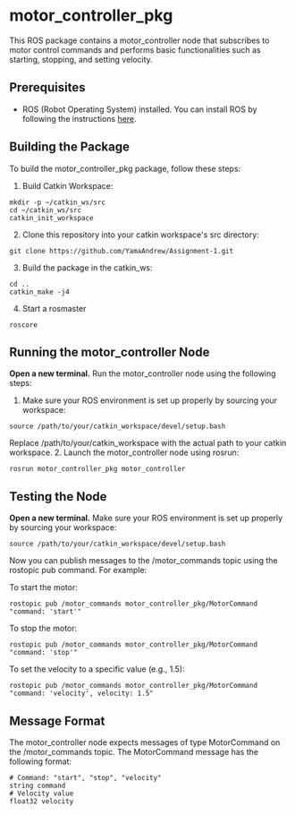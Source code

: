 # motor_controller_pkg
This ROS package contains a motor_controller node that subscribes to motor control commands and performs basic functionalities such as starting, stopping, and setting velocity.

## Prerequisites
* ROS (Robot Operating System) installed. You can install ROS by following the instructions [here](https://wiki.ros.org/melodic/Installation/Ubuntu).

## Building the Package
To build the motor_controller_pkg package, follow these steps:

1. Build Catkin Workspace:
```
mkdir -p ~/catkin_ws/src
cd ~/catkin_ws/src
catkin_init_workspace
```
2. Clone this repository into your catkin workspace's src directory:
```
git clone https://github.com/YamaAndrew/Assignment-1.git
```
3. Build the package in the catkin_ws:
```
cd ..
catkin_make -j4
```
4. Start a rosmaster
```
roscore
```

## Running the motor_controller Node
**Open a new terminal.** Run the motor_controller node using the following steps:

1. Make sure your ROS environment is set up properly by sourcing your workspace:
```
source /path/to/your/catkin_workspace/devel/setup.bash
```
Replace /path/to/your/catkin_workspace with the actual path to your catkin workspace.
2. Launch the motor_controller node using rosrun:
```
rosrun motor_controller_pkg motor_controller
```

## Testing the Node
**Open a new terminal.** Make sure your ROS environment is set up properly by sourcing your workspace:
```
source /path/to/your/catkin_workspace/devel/setup.bash
```
Now you can publish messages to the /motor_commands topic using the rostopic pub command. For example:

To start the motor:
```
rostopic pub /motor_commands motor_controller_pkg/MotorCommand "command: 'start'"
```
To stop the motor:
```
rostopic pub /motor_commands motor_controller_pkg/MotorCommand "command: 'stop'"
```
To set the velocity to a specific value (e.g., 1.5):
```
rostopic pub /motor_commands motor_controller_pkg/MotorCommand "command: 'velocity', velocity: 1.5"
```

## Message Format
The motor_controller node expects messages of type MotorCommand on the /motor_commands topic. The MotorCommand message has the following format:
```
# Command: "start", "stop", "velocity"
string command
# Velocity value
float32 velocity
```


